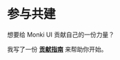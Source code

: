 # 参与共建

想要给 Monki UI 贡献自己的一份力量？

我写了一份 **[贡献指南](https://jacky-summer.github.io/monki-ui/guide/contribute)** 来帮助你开始。
